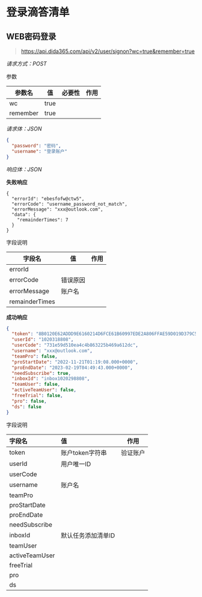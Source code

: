 # 登录滴答清单

## WEB密码登录

> https://api.dida365.com/api/v2/user/signon?wc=true&remember=true

*请求方式：POST*

参数

| 参数名   |  值  | 必要性 | 作用 |
| -------- | :--: | ------ | ---- |
| wc       | true |        |      |
| remember | true |        |      |



*请求体：JSON*

```json
{
  "password": "密码",
  "username": "登录账户"
}
```

*响应体：JSON*

**失败响应**

```
{
  "errorId": "ebesfofw@ctw5",
  "errorCode": "username_password_not_match",
  "errorMessage": "xxx@outlook.com",
  "data": {
    "remainderTimes": 7
  }
}
```

字段说明

| 字段名         | 值       | 作用 |
| -------------- | -------- | ---- |
| errorId        |          |      |
| errorCode      | 错误原因 |      |
| errorMessage   | 账户名   |      |
| remainderTimes |          |      |

**成功响应**

```json
{
  "token": "8B0120E62ADDD9E6160214D6FCE61B60997EDE2A806FFAE59D019D379C57D0CABABE007B030151002FFD8A51141A473C07DC8B58CA6BFA85E04DA4A3577D008B9751E954783FE7921F3BAF20594B793D34375051271D0F6AF0AB23C0B",
  "userId": "1020318808",
  "userCode": "731e59d510ea4c4b863225b469a612dc",
  "username": "xxx@outlook.com",
  "teamPro": false,
  "proStartDate": "2022-11-21T01:19:08.000+0000",
  "proEndDate": "2023-02-19T04:49:43.000+0000",
  "needSubscribe": true,
  "inboxId": "inbox1020298808",
  "teamUser": false,
  "activeTeamUser": false,
  "freeTrial": false,
  "pro": false,
  "ds": false
}
```

字段说明

| 字段名         | 值                 | 作用     |
| :------------- | :----------------- | -------- |
| token          | 账户token字符串    | 验证账户 |
| userId         | 用户唯一ID         |          |
| userCode       |                    |          |
| username       | 账户名             |          |
| teamPro        |                    |          |
| proStartDate   |                    |          |
| proEndDate     |                    |          |
| needSubscribe  |                    |          |
| inboxId        | 默认任务添加清单ID |          |
| teamUser       |                    |          |
| activeTeamUser |                    |          |
| freeTrial      |                    |          |
| pro            |                    |          |
| ds             |                    |          |





